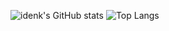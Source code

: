 ![idenk's GitHub stats](https://github-readme-stats.vercel.app/api?username=idenk)
![Top Langs](https://github-readme-stats.vercel.app/api/top-langs/?username=idenk)


<!--
**idenk/idenk** is a ✨ _special_ ✨ repository because its `README.md` (this file) appears on your GitHub profile.

Here are some ideas to get you started:

- 🔭 I’m currently working on ...
- 🌱 I’m currently learning ...
- 👯 I’m looking to collaborate on ...
- 🤔 I’m looking for help with ...
- 💬 Ask me about ...
- 📫 How to reach me: ...
- 😄 Pronouns: ...
- ⚡ Fun fact: ...
-->

